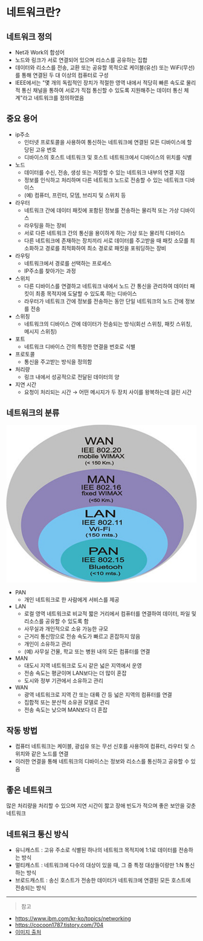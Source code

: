 # 네트워크란?

## 네트워크 정의

- Net과 Work의 합성어
- 노드와 링크가 서로 연결되어 있으며 리소스를 공유하는 집합
- 데이터와 리소스를 전송, 교환 또는 공유할 목적으로 케이블(유선) 또는 WiFi(무선)를 통해 연결된 두 대 이상의 컴퓨터로 구성
- IEEE에서는 "몇 개의 독립적인 장치가 적절한 영역 내에서 적당히 빠른 속도로 물리적 통신 채널을 통하여 서로가 직접 통신할 수 있도록 지원해주는 데이터 통신 체계"라고 네트워크를 정의하였음

## 중요 용어

- ip주소
  - 인터넷 프로토콜을 사용하여 통신하는 네트워크에 연결된 모든 디바이스에 할당된 고유 번호
  - 디바이스의 호스트 네트워크 및 호스트 네트워크에서 디바이스의 위치를 식별
- 노드
  - 데이터를 수신, 전송, 생성 또는 저장할 수 있는 네트워크 내부의 연결 지점
  - 정보를 인식하고 처리하며 다른 네트워크 노드로 전송할 수 있는 네트워크 디바이스
  - (예) 컴퓨터, 프린터, 모뎀, 브리지 및 스위치 등
- 라우터
  - 네트워크 간에 데이터 패킷에 포함된 정보를 전송하는 물리적 또는 가상 디바이스
  - 라우팅을 하는 장비
  - 서로 다른 네트워크 간의 통신을 용이하게 하는 가상 또는 물리적 디바이스
  - 다른 네트워크에 존재하는 장치끼리 서로 데이터를 주고받을 때 패킷 소모를 최소화하고 경로를 최적화하여 최소 경로로 패킷을 포워딩하는 장비
- 라우팅
  - 네트워크에서 경로를 선택하는 프로세스
  - IP주소를 찾아가는 과정
- 스위치
  - 다른 디바이스를 연결하고 네트워크 내에서 노드 간 통신을 관리하여 데이터 패킷이 최종 목적지에 도달할 수 있도록 하는 디바이스
  - 라우터가 네트워크 간에 정보를 전송하는 동안 단일 네트워크의 노드 간에 정보를 전송
- 스위칭
  - 네트워크의 디바이스 간에 데이터가 전송되는 방식(회선 스위칭, 패킷 스위칭, 메시지 스위칭)
- 포트
  - 네트워크 디바이스 간의 특정한 연결을 번호로 식별
- 프로토콜
  - 통신을 주고받는 방식을 정의함
- 처리량
  - 링크 내에서 성공적으로 전달된 데이터의 양
- 지연 시간
  - 요청이 처리되는 시간 → 어떤 메시지가 두 장치 사이를 왕복하는데 걸린 시간

## 네트워크의 분류

<div align=center>
    <img src="../assets/network.png" width="600"/>
</div>

- PAN
  - 개인 네트워크로 한 사람에게 서비스를 제공
- LAN
  - 로컬 영역 네트워크로 비교적 짧은 거리에서 컴퓨터를 연결하여 데이터, 파일 및 리소스를 공유할 수 있도록 함
  - 사무실과 개인적으로 소유 가능한 규모
  - 근거리 통신망으로 전송 속도가 빠르고 혼잡하지 않음
  - 개인이 소유하고 관리
  - (예) 사무실 건물, 학교 또는 병원 내의 모든 컴퓨터를 연결
- MAN
  - 대도시 지역 네트워크로 도시 같은 넓은 지역에서 운영
  - 전송 속도는 평균이며 LAN보다는 더 많이 혼잡
  - 도시와 정부 기관에서 소유하고 관리
- WAN
  - 광역 네트워크로 지역 간 또는 대륙 간 등 넓은 지역의 컴퓨터를 연결
  - 집합적 또는 분산적 소유권 모델로 관리
  - 전송 속도는 낮으며 MAN보다 더 혼잡

## 작동 방법

- 컴퓨터 네트워크는 케이블, 광섬유 또는 무선 신호를 사용하여 컴퓨터, 라우터 및 스위치와 같은 노드를 연결
- 이러한 연결을 통해 네트워크의 디바이스는 정보와 리소스를 통신하고 공유할 수 있음

## 좋은 네트워크

많은 처리량을 처리할 수 있으며 지연 시간이 짧고 장애 빈도가 적으며 좋은 보안을 갖춘 네트워크

## 네트워크 통신 방식

- 유니캐스트 : 고유 주소로 식별된 하나의 네트워크 목적지에 1:1로 데이터를 전송하는 방식
- 멀티캐스트 : 네트워크에 다수의 대상이 있을 때, 그 중 특정 대상들이랑만 1:N 통신하는 방식
- 브로드캐스트 : 송신 호스트가 전송한 데이터가 네트워크에 연결된 모든 호스트에 전송되는 방식

---

> 참고

- https://www.ibm.com/kr-ko/topics/networking
- https://cocoon1787.tistory.com/704
- [이미지 출처](https://cocoon1787.tistory.com/704)
